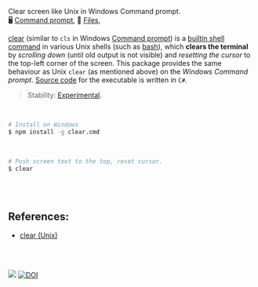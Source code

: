 Clear screen like Unix in Windows Command prompt.<br>
🖥️ [Command prompt](https://www.npmjs.com/package/clear.cmd),
📜 [Files](https://unpkg.com/clear.cmd/),

[clear] (similar to `cls` in Windows [Command prompt]) is a [builtin shell command]
in various Unix shells (such as [bash]), which **clears the terminal** by
*scrolling down* (until old output is not visible) and *resetting the cursor* to the
top-left corner of the screen. This package provides the same behaviour as Unix
`clear` (as mentioned above) on the *Windows Command prompt*. [Source code] for the
executable is written in `C#`.

> Stability: [Experimental](https://www.youtube.com/watch?v=L1j93RnIxEo).

[clear]: https://en.wikipedia.org/wiki/Clear_(Unix)
[Command prompt]: https://en.wikipedia.org/wiki/Cmd.exe
[builtin shell command]: https://en.wikipedia.org/wiki/Shell_builtin
[bash]: https://en.wikipedia.org/wiki/Bash_(Unix_shell)
[Source code]: src/cs


<br>

```bash
# Install on Windows
$ npm install -g clear.cmd
```

<br>

```bash
# Push screen text to the top, reset cursor.
$ clear
```

<br>
<br>


## References:

- [clear (Unix)][clear]

<br>
<br>


[![](https://i.imgur.com/v5UeMzG.jpg)](https://www.youtube.com/watch?v=jHRiHcgkChw&list=PL2B14E396220BD817&index=9)
[![DOI](https://zenodo.org/badge/107167577.svg)](https://zenodo.org/badge/latestdoi/107167577)
